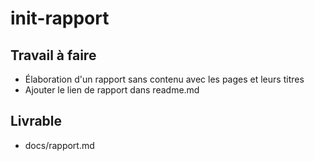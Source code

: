 # init-rapport

## Travail à faire

- Élaboration d'un rapport sans contenu avec les pages et leurs titres
- Ajouter le lien de rapport dans readme.md

## Livrable

- docs/rapport.md
